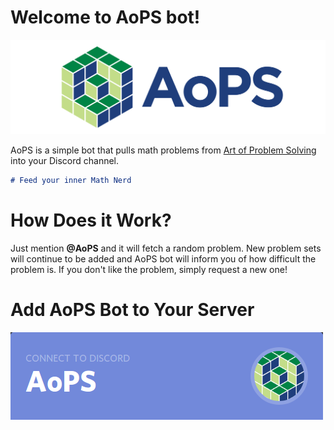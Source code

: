 # Welcome to AoPS bot!

![logo](https://raw.githubusercontent.com/aops-bot/aops-bot.github.io/master/img/aops-logo.png)

AoPS is a simple bot that pulls math problems from [Art of Problem Solving](https://artofproblemsolving.com) into your Discord channel.

```markdown
# Feed your inner Math Nerd
```

# How Does it Work?

Just mention **@AoPS** and it will fetch a random problem. New problem sets will continue to be added and AoPS bot will inform you of how difficult the problem is. If you don't like the problem, simply request a new one!

# Add AoPS Bot to Your Server

[![add-aops](https://raw.githubusercontent.com/aops-bot/aops-bot.github.io/master/img/aops-discord.png)](https://discordapp.com/oauth2/authorize?client_id=455784669300916224&permissions=0&scope=bot)
